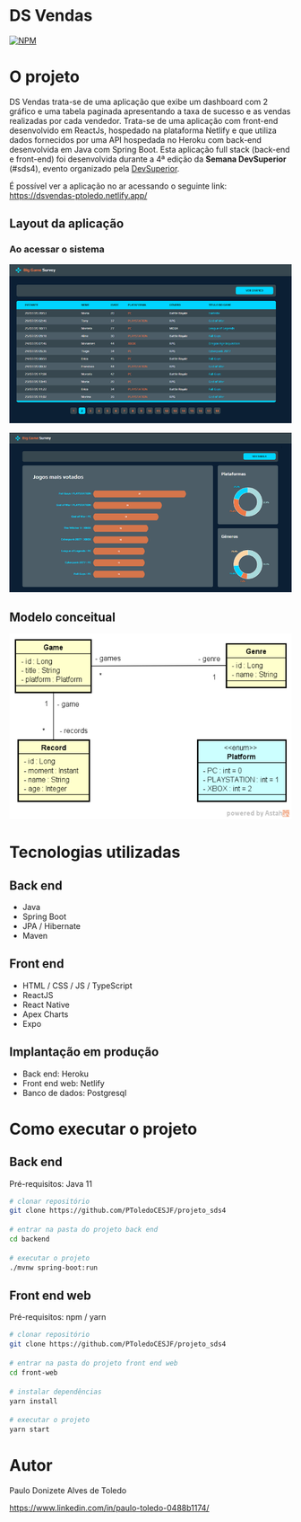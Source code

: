 # DS Vendas 
[![NPM](https://img.shields.io/npm/l/react)](https://github.com/toledo-paulo/exemplo-readme/blob/main/LICENSE) 

# O projeto

DS Vendas trata-se de uma aplicação que exibe um dashboard com 2 gráfico e uma tabela paginada apresentando a taxa de sucesso e as vendas realizadas por cada vendedor.
Trata-se de uma aplicação com front-end desenvolvido em ReactJs, hospedado na plataforma Netlify e que utiliza dados 
fornecidos por uma API hospedada no Heroku com back-end desenvolvida em Java com Spring Boot.
Esta aplicação full stack (back-end e front-end) foi desenvolvida durante a 4ª edição da **Semana DevSuperior** (#sds4), evento organizado pela [DevSuperior](https://devsuperior.com "Site da DevSuperior").

É possível ver a aplicação no ar acessando o seguinte link:
https://dsvendas-ptoledo.netlify.app/

## Layout da aplicação
### Ao acessar o sistema
![Web 1](https://github.com/acenelio/assets/raw/main/sds1/web1.png)

![Web 2](https://github.com/acenelio/assets/raw/main/sds1/web2.png)

## Modelo conceitual
![Modelo Conceitual](https://github.com/acenelio/assets/raw/main/sds1/modelo-conceitual.png)

# Tecnologias utilizadas
## Back end
- Java
- Spring Boot
- JPA / Hibernate
- Maven
## Front end
- HTML / CSS / JS / TypeScript
- ReactJS
- React Native
- Apex Charts
- Expo
## Implantação em produção
- Back end: Heroku
- Front end web: Netlify
- Banco de dados: Postgresql

# Como executar o projeto

## Back end
Pré-requisitos: Java 11

```bash
# clonar repositório
git clone https://github.com/PToledoCESJF/projeto_sds4

# entrar na pasta do projeto back end
cd backend

# executar o projeto
./mvnw spring-boot:run
```

## Front end web
Pré-requisitos: npm / yarn

```bash
# clonar repositório
git clone https://github.com/PToledoCESJF/projeto_sds4

# entrar na pasta do projeto front end web
cd front-web

# instalar dependências
yarn install

# executar o projeto
yarn start
```

# Autor

Paulo Donizete Alves de Toledo

https://www.linkedin.com/in/paulo-toledo-0488b1174/

